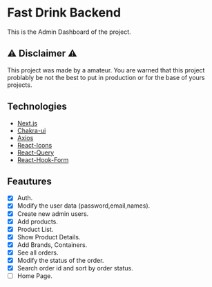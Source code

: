 # Fast Drink Backend

This is the Admin Dashboard of the project.

## :warning: Disclaimer :warning:

This project was made by a amateur.
You are warned that this project problably be not the best to put in production or for the base of yours projects.

## Technologies

- [Next.js](https://nextjs.org/docs/getting-started)
- [Chakra-ui](https://chakra-ui.com/)
- [Axios](https://axios-http.com/docs/intro)
- [React-Icons](https://react-icons.github.io/react-icons/)
- [React-Query](https://tanstack.com/query/v4/docs/overview)
- [React-Hook-Form](https://react-hook-form.com/)

## Feautures

- [x] Auth.
- [x] Modify the user data (password,email,names).
- [x] Create new admin users.
- [x] Add products.
- [x] Product List.
- [x] Show Product Details.
- [x] Add Brands, Containers.
- [x] See all orders.
- [x] Modify the status of the order.
- [x] Search order id and sort by order status.
- [ ] Home Page.

